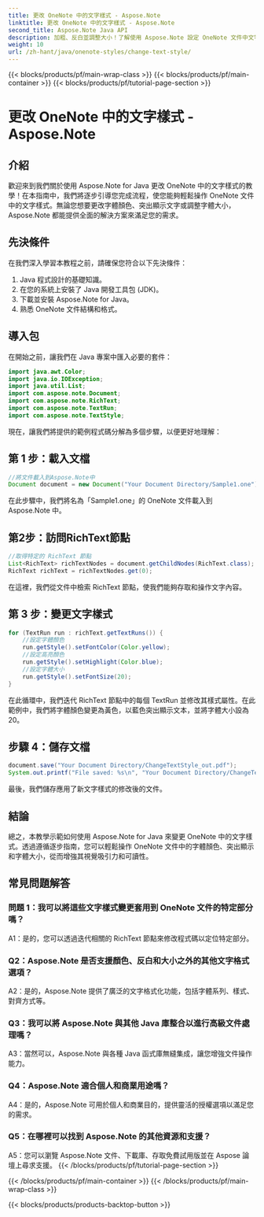 ```yaml
---
title: 更改 OneNote 中的文字樣式 - Aspose.Note
linktitle: 更改 OneNote 中的文字樣式 - Aspose.Note
second_title: Aspose.Note Java API
description: 加粗、反白並調整大小！了解使用 Aspose.Note 設定 OneNote 文件中文字的格式。包含逐步指南和程式碼！ #OneNote #Java #Aspose
weight: 10
url: /zh-hant/java/onenote-styles/change-text-style/
---
```


{{< blocks/products/pf/main-wrap-class >}}
{{< blocks/products/pf/main-container >}}
{{< blocks/products/pf/tutorial-page-section >}}

# 更改 OneNote 中的文字樣式 - Aspose.Note

## 介紹

歡迎來到我們關於使用 Aspose.Note for Java 更改 OneNote 中的文字樣式的教學！在本指南中，我們將逐步引導您完成流程，使您能夠輕鬆操作 OneNote 文件中的文字樣式。無論您想要更改字體顏色、突出顯示文字或調整字體大小，Aspose.Note 都能提供全面的解決方案來滿足您的需求。

## 先決條件

在我們深入學習本教程之前，請確保您符合以下先決條件：

1. Java 程式設計的基礎知識。
2. 在您的系統上安裝了 Java 開發工具包 (JDK)。
3. 下載並安裝 Aspose.Note for Java。
4. 熟悉 OneNote 文件結構和格式。

## 導入包

在開始之前，讓我們在 Java 專案中匯入必要的套件：

```java
import java.awt.Color;
import java.io.IOException;
import java.util.List;
import com.aspose.note.Document;
import com.aspose.note.RichText;
import com.aspose.note.TextRun;
import com.aspose.note.TextStyle;
```

現在，讓我們將提供的範例程式碼分解為多個步驟，以便更好地理解：

## 第 1 步：載入文檔

```java
//將文件載入到Aspose.Note中
Document document = new Document("Your Document Directory/Sample1.one");
```

在此步驟中，我們將名為「Sample1.one」的 OneNote 文件載入到 Aspose.Note 中。

## 第2步：訪問RichText節點

```java
//取得特定的 RichText 節點
List<RichText> richTextNodes = document.getChildNodes(RichText.class);
RichText richText = richTextNodes.get(0);
```

在這裡，我們從文件中檢索 RichText 節點，使我們能夠存取和操作文字內容。

## 第 3 步：變更文字樣式

```java
for (TextRun run : richText.getTextRuns()) {
    //設定字體顏色
    run.getStyle().setFontColor(Color.yellow);
    //設定高亮顏色
    run.getStyle().setHighlight(Color.blue);
    //設定字體大小
    run.getStyle().setFontSize(20);
}
```

在此循環中，我們迭代 RichText 節點中的每個 TextRun 並修改其樣式屬性。在此範例中，我們將字體顏色變更為黃色，以藍色突出顯示文本，並將字體大小設為 20。

## 步驟 4：儲存文檔

```java
document.save("Your Document Directory/ChangeTextStyle_out.pdf");
System.out.printf("File saved: %s\n", "Your Document Directory/ChangeTextStyle_out.pdf");
```

最後，我們儲存應用了新文字樣式的修改後的文件。

## 結論

總之，本教學示範如何使用 Aspose.Note for Java 來變更 OneNote 中的文字樣式。透過遵循逐步指南，您可以輕鬆操作 OneNote 文件中的字體顏色、突出顯示和字體大小，從而增強其視覺吸引力和可讀性。

## 常見問題解答

### 問題 1：我可以將這些文字樣式變更套用到 OneNote 文件的特定部分嗎？

A1：是的，您可以透過迭代相關的 RichText 節點來修改程式碼以定位特定部分。

### Q2：Aspose.Note 是否支援顏色、反白和大小之外的其他文字格式選項？

A2：是的，Aspose.Note 提供了廣泛的文字格式化功能，包括字體系列、樣式、對齊方式等。

### Q3：我可以將 Aspose.Note 與其他 Java 庫整合以進行高級文件處理嗎？

A3：當然可以，Aspose.Note 與各種 Java 函式庫無縫集成，讓您增強文件操作能力。

### Q4：Aspose.Note 適合個人和商業用途嗎？

A4：是的，Aspose.Note 可用於個人和商業目的，提供靈活的授權選項以滿足您的需求。

### Q5：在哪裡可以找到 Aspose.Note 的其他資源和支援？

A5：您可以瀏覽 Aspose.Note 文件、下載庫、存取免費試用版並在 Aspose 論壇上尋求支援。
{{< /blocks/products/pf/tutorial-page-section >}}

{{< /blocks/products/pf/main-container >}}
{{< /blocks/products/pf/main-wrap-class >}}

{{< blocks/products/products-backtop-button >}}

